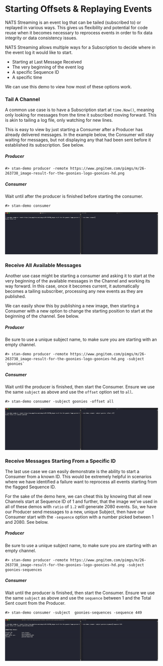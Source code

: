 # Starting Offsets & Replaying Events

NATS Streaming is an event log that can be tailed (subscribed to) or replayed in various ways.
This gives us flexibility and potential for code reuse when it becomes necessary to reprocess
events in order to fix data integrity or data consistency issues.

NATS Streaming allows multiple ways for a Subscription to decide where in the event log it would like to start.
- Starting at Last Message Received
- The very beginning of the event log
- A specific Sequence ID
- A specific time 

We can use this demo to view how most of these options work.

### Tail A Channel

A common use case is to have a Subscription start at `time.Now()`, meaning only looking for messages
from the time it subscribed moving forward. This is akin to tailing a log file, only watching for new 
lines.

This is easy to view by just starting a Consumer after a Producer has already delivered messages. In the
example below, the Consumer will stay waiting for messages, but not displaying any that had been sent before
it established its subscription. See below.

##### Producer
```
#> stan-demo producer -remote https://www.pngitem.com/pimgs/m/26-263738_image-result-for-the-goonies-logo-goonies-hd.png
```

##### Consumer
Wait until after the producer is finished before starting the consumer.
```
#> stan-demo consumer
```

![tail subscription](images/tail-subscription.gif "Tail Subscription Example")

### Receive All Available Messages

Another use case might be starting a consumer and asking it to start at the very beginning of the available messages in 
the Channel and working its way forward. In this case, once it becomes current, it automatically becomes a tailing subscriber,
processing any new events as they are published. 

We can easily show this by publishing a new image, then starting a Consumer with a new option to change the starting 
position to start at the beginning of the channel. See below.

##### Producer
Be sure to use a unique subject name, to make sure you are starting with an empty channel.
```
#> stan-demo producer -remote https://www.pngitem.com/pimgs/m/26-263738_image-result-for-the-goonies-logo-goonies-hd.png -subject `goonies`
```

##### Consumer
Wait until the producer is finished, then start the Consumer. Ensure we use the same `subject` as above and use the `offset` option set to `all`.
```
#> stan-demo consumer -subject goonies -offset all
```

![all messages subscription](images/all-messages-subscription.gif "All Messages Subscription Example")

### Receive Messages Starting From a Specific ID

The last use case we can easily demonstrate is the ability to start a Consumer from a known ID. This would be extremely
helpful in scenarios where we have identified a failure want to reprocess all events starting from the flagged Sequence ID.

For the sake of the demo here, we can cheat this by knowing that all new Channels start at Sequence ID of 1 and further,
that the image we've used in all of these demos with `ratio` of `1.2` will generate 2080 events. So, we have our Producer
send messages to a new, unique Subject, then have our Consumer start with the `-sequence` option with a number picked
between 1 and 2080.  See below.

##### Producer
Be sure to use a unique subject name, to make sure you are starting with an empty channel.
```
#> stan-demo producer -remote https://www.pngitem.com/pimgs/m/26-263738_image-result-for-the-goonies-logo-goonies-hd.png -subject goonies-sequences
```

##### Consumer
Wait until the producer is finished, then start the Consumer. Ensure we use the same `subject` as above and use the `sequence` between 1 and the Total Sent count from the Producer.
```
#> stan-demo consumer -subject  goonies-sequences -sequence 449
```

![sequence offset subscription](images/sequence-offset-subscription.gif "Sequence Offset Subscription Example")